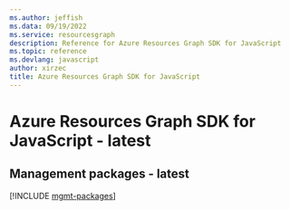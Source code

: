 ```yaml
---
ms.author: jeffish
ms.data: 09/19/2022
ms.service: resourcesgraph
description: Reference for Azure Resources Graph SDK for JavaScript
ms.topic: reference
ms.devlang: javascript
author: xirzec
title: Azure Resources Graph SDK for JavaScript
---
```

# Azure Resources Graph SDK for JavaScript - latest

## Management packages - latest
[!INCLUDE [mgmt-packages](resources-graph-mgmt-index.md)]
